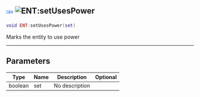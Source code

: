 ## ![server](../../.gitbook/assets/server.png) ![ENT](./readme/ent "mention"):setUsesPower

```lua
void ENT:setUsesPower(set)
```

Marks the entity to use power

------
## Parameters

| Type   | Name | Description | Optional |
| ------ | ---- | ----------- | -------: |
| boolean | set | No description |  |

